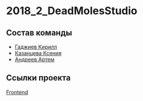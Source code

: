 # 2018_2_DeadMolesStudio

## Состав команды
- [Гаджиев Кирилл](https://github.com/kirBMSTU)
- [Казанцева Ксения](https://github.com/dreamofdark)
- [Андреев Артем](https://github.com/ArtAndreev)

## Ссылки проекта
[Frontend](https://github.com/frontend-park-mail-ru/2018_2_DeadMolesStudio)